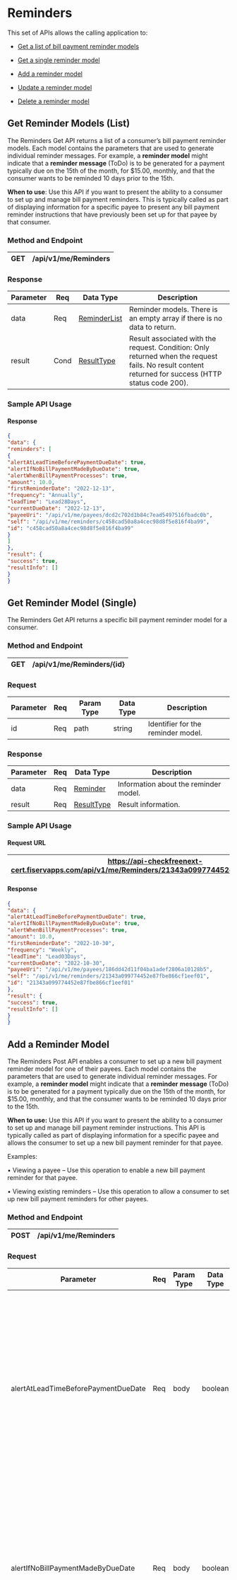 # Reminders

This set of APIs allows the calling application to:

-   [Get a list of bill payment reminder models](#get-reminder-models-list)

-   [Get a single reminder model](#get-reminder-model-single)

-   [Add a reminder model](#add-a-reminder-model)

-   [Update a reminder model](#update-a-reminder-model)

-   [Delete a reminder model](#delete-a-reminder-model)

## Get Reminder Models (List)

The Reminders Get API returns a list of a consumer’s bill payment
reminder models. Each model contains the parameters that are used to
generate individual reminder messages. For example, a **reminder model**
might indicate that a **reminder message** (ToDo) is to be generated for
a payment typically due on the 15th of the month, for $15.00, monthly,
and that the consumer wants to be reminded 10 days prior to the 15th.

**When to use**: Use this API if you want to present the ability to a
consumer to set up and manage bill payment reminders. This is typically
called as part of displaying information for a specific payee to present
any bill payment reminder instructions that have previously been set up
for that payee by that consumer.

### Method and Endpoint


| GET | /api/v1/me/Reminders |
|-----|----------------------|

### Response

| Parameter | Req  | Data Type                     | Description                                                                                                                                         |
|------------|-----|----------|-----------------------------------------------|
| data      | Req  | [ReminderList](./complexObjects.md#reminderlist) | Reminder models. There is an empty array if there is no data to return.                                                                             |
| result    | Cond | [ResultType](./complexObjects.md#resulttype)     | Result associated with the request. Condition: Only returned when the request fails. No result content returned for success (HTTP status code 200). |

### Sample API Usage

#### Response
```json
{
"data": {
"reminders": [
{
"alertAtLeadTimeBeforePaymentDueDate": true,
"alertIfNoBillPaymentMadeByDueDate": true,
"alertWhenBillPaymentProcesses": true,
"amount": 10.0,
"firstReminderDate": "2022-12-13",
"frequency": "Annually",
"leadTime": "Lead28Days",
"currentDueDate": "2022-12-13",
"payeeUri": "/api/v1/me/payees/dcd2c702d1b84c7ead5497516fbadc0b",
"self": "/api/v1/me/reminders/c458cad50a8a4cec98d8f5e816f4ba99",
"id": "c458cad50a8a4cec98d8f5e816f4ba99"
}
]
},
"result": {
"success": true,
"resultInfo": []
}
}
```
## Get Reminder Model (Single)

The Reminders Get API returns a specific bill payment reminder model for
a consumer.

### Method and Endpoint


| GET | /api/v1/me/Reminders/{id} |
|-----|---------------------------|

### Request

| Parameter | Req | Param Type | Data Type | Description                        |
|-----------|-----|------------|-----------|------------------------------------|
| id        | Req | path       | string    | Identifier for the reminder model. |

### Response

| Parameter | Req | Data Type                 | Description                           |
|---------|----|-----------|-------------------------------------------------|
| data      | Req | [Reminder](./complexObjects.md#reminder)     | Information about the reminder model. |
| result    | Req | [ResultType](./complexObjects.md#resulttype) | Result information.                   |

### Sample API Usage

#### Request URL

| https://api-checkfreenext-cert.fiservapps.com/api/v1/me/Reminders/21343a099774452e87fbe866cf1eef01 |
|------------------------------------------------------------------------|

#### Response
```json
{
"data": {
"alertAtLeadTimeBeforePaymentDueDate": true,
"alertIfNoBillPaymentMadeByDueDate": true,
"alertWhenBillPaymentProcesses": true,
"amount": 10.0,
"firstReminderDate": "2022-10-30",
"frequency": "Weekly",
"leadTime": "Lead03Days",
"currentDueDate": "2022-10-30",
"payeeUri": "/api/v1/me/payees/186dd42d11f04ba1adef2806a10128b5",
"self": "/api/v1/me/reminders/21343a099774452e87fbe866cf1eef01",
"id": "21343a099774452e87fbe866cf1eef01"
},
"result": {
"success": true,
"resultInfo": []
}
}
```
## Add a Reminder Model

The Reminders Post API enables a consumer to set up a new bill payment
reminder model for one of their payees. Each model contains the
parameters that are used to generate individual reminder messages. For
example, a **reminder model** might indicate that a **reminder**
**message** (ToDo) is to be generated for a payment typically due on the
15th of the month, for $15.00, monthly, and that the consumer wants to
be reminded 10 days prior to the 15th.

**When to use:** Use this API if you want to present the ability to a
consumer to set up and manage bill payment reminder instructions. This
API is typically called as part of displaying information for a specific
payee and allows the consumer to set up a new bill payment reminder for
that payee.

Examples:

• Viewing a payee – Use this operation to enable a new bill payment
reminder for that payee.

• Viewing existing reminders – Use this operation to allow a consumer to
set up new bill payment reminders for other payees.

### Method and Endpoint


| POST | /api/v1/me/Reminders |
|------|----------------------|

### Request

| Parameter | Req | Param Type | Data Type | Description |
|-----------|-----|------------|-----------|-------------|
| alertAtLeadTimeBeforePaymentDueDate | Req | body | boolean | Indicates if the consumer is reminded at lead time (see leadTime) before a payment is due.<br> Valid values: <br> true – Remind the consumer at lead time before a payment is due. <br> false – Do not remind the consumer at lead time before a payment is due. | 
| alertIfNoBillPaymentMadeByDueDate | Req | body | boolean | Indicates if the consumer is reminded if no payment has been made by the due date. <br> Valid values: <br> true – Remind the consumer that a payment is due. <br> false – Do not remind the consumer that a payment is due. |
| alertWhenBillPaymentProcesses | Req | body | boolean | Indicates if the consumer is notified when a payment is processed. <br> Valid values: <br> true – Notify the consumer when a payment has been marked as processed. <br> false – Do not notify the consumer when a payment has been marked as processed. |
| amount | Req | body | number | The payment amount associated with this reminder. <br> Pattern: ^\\d+(\\.\\d{1,2})?$ |
| firstReminderDate | Req | body | string | Date for the first bill payment reminder in yyyy-MM-dd format. The first date of a reminder should be greater than today plus the number of lead days requested. |
| frequency | Req | body | string | The frequency of how often the reminder is automatically created. Valid values: <br> Weekly (should not be used in combination with leadTime of 10, 14, 21, or 28 days) <br> Every2Weeks (should not be used in combination with leadTime of 14, 21, or 28 days) <br> TwiceAMonth (should not be used in combination with leadTime of 21 or 28 days) <br> Every4Weeks <br> Monthly <br> Every2Months <br> Every3Months <br> Every4Months <br> Every6Months <br> Annually | 
| leadTime | Req | body | string | Number of days (excluding any risk management calculations) before the due date that the reminder will be created. Valid values: <br> Lead03Days <br> Lead05Days <br> Lead10Days (should not be used in combination with frequency Weekly) <br> Lead14Days (should not be used in combination with frequency Weekly or Every2Weeks) <br> Lead21Days (should not be used in combination with frequency Weekly, Every2Weeks, or TwiceAMonth) <br> Lead28Days (should not be used in combination with frequency Weekly, Every2Weeks, or TwiceAMonth) |
| payeeUri | Req | body | string | URI for the payee. This matches the payee URI returned in GET Payees. |

### Response

| Parameter | Req  | Data Type                 | Description                                                        |
|------------|-----|--------|------------------------------------------------|
| data      | Cond | [BaseModel](./complexObjects.md#basemodel)   | Response data. Condition: Always returned for successful response. |
| result    | Req  | [ResultType](./complexObjects.md#resulttype) | Result information.                                                |

### Sample API Usage

#### Request Body
```json
{
"alertAtLeadTimeBeforePaymentDueDate": true,
"alertIfNoBillPaymentMadeByDueDate": true,
"alertWhenBillPaymentProcesses": true,
"amount": 10.0,
"firstReminderDate": "2022-11-27",
"frequency": "Weekly",
"leadTime": "Lead03Days",
"payeeUri": "/api/v1/me/payees/bc3e8eab2ccb4d43ad5214ea19463864"
}
```
#### Response
```json
{
"data": {
"self": "/api/v1/me/reminders/07b04270363d4c58beb3040ac3505bcd",
"id": "07b04270363d4c58beb3040ac3505bcd"
},
"result": {
"success": true,
"resultInfo": []
}
}
```
## Update a Reminder Model

The Reminders Patch API enables a consumer to modify an existing bill
payment reminder model for one of their payees. Each model contains the
parameters that are used to generate individual reminder messages. For
example, a **reminder model** might indicate that a **reminder message**
(ToDo) is to be generated for a payment typically due on the 15th of the
month, for $15.00, monthly, and that the consumer wants to be reminded
10 days prior to the 15th.

**When to use:** Use this API if you want to present the ability to a
consumer to set up and manage bill payment reminder instructions. This
operation is typically called as part of displaying information for a
specific payee and allows the consumer to modify an existing bill
payment reminder for that payee.

Examples:

• Viewing a payee – Use this operation to enable modifying an existing
bill payment reminder for that payee.

• Viewing existing reminders – Use this operation to allow a consumer to
modify an existing payment reminder

### Method and Endpoint


| PATCH | /api/v1/me/Reminders/{id}|
|--------|--------------------------|

### Request

| Parameter | Req | Param Type | Data Type | Description | 
|-----------|-----|------------|-----------|-------------|
| id | Req | path | string | Identifier for the reminder model. |
| alertAtLeadTimeBeforePaymentDueDate | Opt | body | boolean | Indicates if the user is reminded at lead time (see LeadTime) before a payment is due. <br> Valid values: <br> true – Remind the user at lead time before a payment is due. <br> false – Do not remind the user at lead time before a payment is due. |
| alertIfNoBillPaymentMadeByDueDate | Opt | body | boolean | Indicates if the user is reminded if no payment has been made by the due date. <br> Valid values: <br> true – Remind the user that a payment is due. <br> false – Do not remind the user that a payment is due. |
| alertWhenBillPaymentProcesses | Opt | body | boolean | Indicates if the user is notified when a payment is processed. <br> Valid values: <br> true – Notify the user when a payment has been marked as processed. <br> false – Do not notify the user when a payment has been marked as processed. |
| amount | Opt | body | number | The payment amount associated with this reminder. <br> Pattern: ^\\d+(\\.\\d{1,2})?$ |
| firstReminderDate | Opt | body | string | First date for the bill payment reminder in yyyy-MM-dd format. The first date of a reminder should be greater than today plus the number of lead days requested. |
| frequency | Opt | body | string | The frequency of how often the reminder is automatically created. Valid values: <br> Weekly (should not be used in combination with leadTime of 10, 14, 21, or 28 days) <br> Every2Weeks (should not be used in combination with leadTime of 14, 21, or 28 days) <br> TwiceAMonth (should not be used in combination with leadTime of 21 or 28 days) <br> Every4Weeks <br> Monthly <br> Every2Months <br> Every3Months <br> Every4Months <br> Every6Months <br> Annually |
| leadTime | Opt | body | string | Number of days (excluding any risk management calculations) before the due date that the reminder will be created. Valid values: <br> Lead03Days <br> Lead05Days <br> Lead10Days (should not be used in combination with frequency Weekly) <br> Lead14Days (should not be used in combination with frequency Weekly or Every2Weeks) <br> Lead21Days (should not be used in combination with frequency Weekly, Every2Weeks, or TwiceAMonth) <br> Lead28Days (should not be used in combination with frequency Weekly, Every2Weeks, or TwiceAMonth) |

### Response

| Parameter | Req  | Data Type                 | Description                                                                                                                                  |
|-------------|-----|-------|-------------------------------------------------|
| result    | Cond | [ResultType](./complexObjects.md#resulttype) | Result associated with the request. Condition: Only returned when the request fails. No content returned for success (HTTP status code 204). |

### Sample API Usage

#### Request URL

| https://api-checkfreenext-cert.fiservapps.com/api/v1/me/Reminders/e5b32963fe774f6bb436b9dc0529c4ee |
|------------------------------------------------------------------------|

#### Request Body
```json
{
"alertAtLeadTimeBeforePaymentDueDate": false,
"alertIfNoBillPaymentMadeByDueDate": false,
"alertWhenBillPaymentProcesses": false,
"amount": 12.21,
"firstReminderDate": "2023-01-17",
"frequency": "Monthly",
"leadTime": "Lead05Days"
}
```
#### Response

| 204 No Content |
|----------------|

## Delete a Reminder Model

The Reminders Delete API enables a consumer to cancel an existing bill
payment reminder model for one of their payees.

**When to use:** Use this API if you want to present the ability to a
consumer to manage bill payment reminder instructions. This operation is
typically called as part of displaying information for a specific payee
and allows the consumer to stop receiving bill payment reminders set up
for that payee.

Examples:

• Viewing a payee – Use this operation to enable canceling an existing
bill payment reminder for that payee.

• Viewing existing reminders – Use this operation to allow a consumer to
cancel an existing payment reminder.

### Method and Endpoint

| DELETE | /api/v1/me/Reminders/{id}|
|--------|--------------------------|

### Request

| Parameter | Req | Param Type | Data Type | Description                                      |
|------------|----|-------|-------|-------------------------------------------|
| id        | Req | path       | string    | Identifier for the reminder model to be deleted. |

### Response

| Parameter | Req  | Data Type                 | Description                                                                                                                                  |
|------------|------|-------|-----------------------------------------------|
| result    | Cond | [ResultType](./complexObjects.md#resulttype) | Result associated with the request. Condition: Only returned when the request fails. No content returned for success (HTTP status code 204). |

### Sample API Usage

#### Request 

| https://api-checkfreenext-cert.fiservapps.com/api/v1/me/Reminders/356685037c1e421fae79aad446c2895f |
|------------------------------------------------------------------------|

#### Response

| 204 No Content |
|----------------|